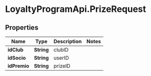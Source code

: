 # LoyaltyProgramApi.PrizeRequest

## Properties
Name | Type | Description | Notes
------------ | ------------- | ------------- | -------------
**idClub** | **String** | clubID | 
**idSocio** | **String** | userID | 
**idPremio** | **String** | prizeID | 


